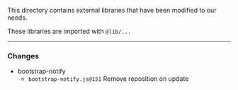 This directory contains external libraries that have been modified to our needs.

These libraries are imported with `@lib/...`

---

### Changes

- bootstrap-notify
    - `bootstrap-notify.js@151` Remove reposition on update